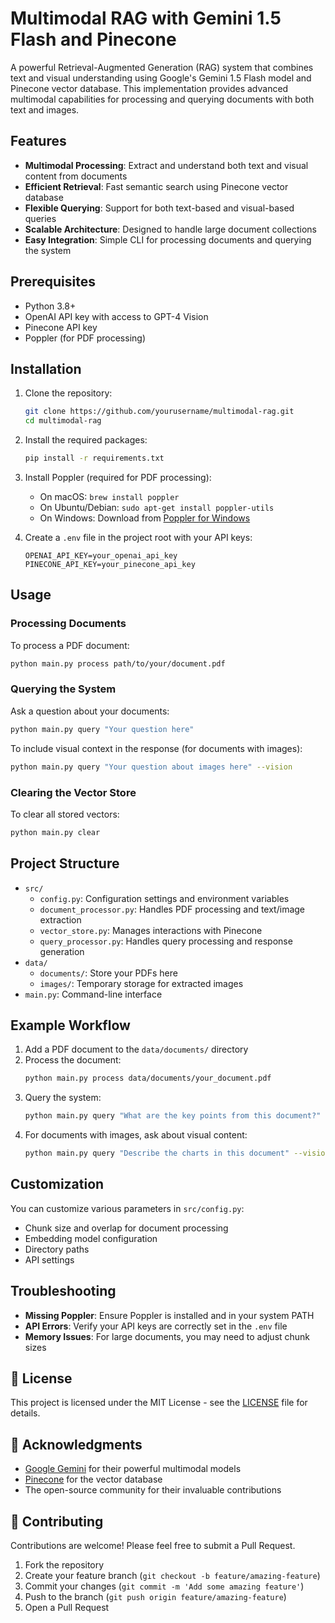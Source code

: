 # Multimodal RAG with Gemini 1.5 Flash and Pinecone

A powerful Retrieval-Augmented Generation (RAG) system that combines text and visual understanding using Google's Gemini 1.5 Flash model and Pinecone vector database. This implementation provides advanced multimodal capabilities for processing and querying documents with both text and images.

## Features

- **Multimodal Processing**: Extract and understand both text and visual content from documents
- **Efficient Retrieval**: Fast semantic search using Pinecone vector database
- **Flexible Querying**: Support for both text-based and visual-based queries
- **Scalable Architecture**: Designed to handle large document collections
- **Easy Integration**: Simple CLI for processing documents and querying the system

## Prerequisites

- Python 3.8+
- OpenAI API key with access to GPT-4 Vision
- Pinecone API key
- Poppler (for PDF processing)

## Installation

1. Clone the repository:
   ```bash
   git clone https://github.com/yourusername/multimodal-rag.git
   cd multimodal-rag
   ```

2. Install the required packages:
   ```bash
   pip install -r requirements.txt
   ```

3. Install Poppler (required for PDF processing):
   - On macOS: `brew install poppler`
   - On Ubuntu/Debian: `sudo apt-get install poppler-utils`
   - On Windows: Download from [Poppler for Windows](https://github.com/oschwartz10612/poppler-windows/releases/)

4. Create a `.env` file in the project root with your API keys:
   ```
   OPENAI_API_KEY=your_openai_api_key
   PINECONE_API_KEY=your_pinecone_api_key
   ```

## Usage

### Processing Documents

To process a PDF document:
```bash
python main.py process path/to/your/document.pdf
```

### Querying the System

Ask a question about your documents:
```bash
python main.py query "Your question here"
```

To include visual context in the response (for documents with images):
```bash
python main.py query "Your question about images here" --vision
```

### Clearing the Vector Store

To clear all stored vectors:
```bash
python main.py clear
```

## Project Structure

- `src/`
  - `config.py`: Configuration settings and environment variables
  - `document_processor.py`: Handles PDF processing and text/image extraction
  - `vector_store.py`: Manages interactions with Pinecone
  - `query_processor.py`: Handles query processing and response generation
- `data/`
  - `documents/`: Store your PDFs here
  - `images/`: Temporary storage for extracted images
- `main.py`: Command-line interface

## Example Workflow

1. Add a PDF document to the `data/documents/` directory
2. Process the document:
   ```bash
   python main.py process data/documents/your_document.pdf
   ```
3. Query the system:
   ```bash
   python main.py query "What are the key points from this document?"
   ```
4. For documents with images, ask about visual content:
   ```bash
   python main.py query "Describe the charts in this document" --vision
   ```

## Customization

You can customize various parameters in `src/config.py`:
- Chunk size and overlap for document processing
- Embedding model configuration
- Directory paths
- API settings

## Troubleshooting

- **Missing Poppler**: Ensure Poppler is installed and in your system PATH
- **API Errors**: Verify your API keys are correctly set in the `.env` file
- **Memory Issues**: For large documents, you may need to adjust chunk sizes

## 📄 License

This project is licensed under the MIT License - see the [LICENSE](LICENSE) file for details.

## 🙏 Acknowledgments

- [Google Gemini](https://ai.google.dev/) for their powerful multimodal models
- [Pinecone](https://www.pinecone.io/) for the vector database
- The open-source community for their invaluable contributions

## 🤝 Contributing

Contributions are welcome! Please feel free to submit a Pull Request.

1. Fork the repository
2. Create your feature branch (`git checkout -b feature/amazing-feature`)
3. Commit your changes (`git commit -m 'Add some amazing feature'`)
4. Push to the branch (`git push origin feature/amazing-feature`)
5. Open a Pull Request